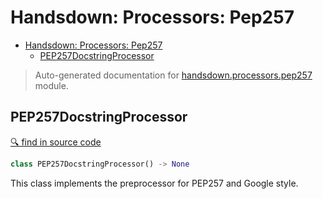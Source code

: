 # Handsdown: Processors: Pep257

- [Handsdown: Processors: Pep257](#handsdown-processors-pep257)
  - [PEP257DocstringProcessor](#pep257docstringprocessor)

> Auto-generated documentation for [handsdown.processors.pep257](..//home/vlad/work/vemel/handsdown/handsdown/processors/pep257.py) module.

## PEP257DocstringProcessor

[🔍 find in source code](../handsdown/processors/pep257.py#L7)

```python
class PEP257DocstringProcessor() -> None
```
This class implements the preprocessor for PEP257 and Google style.

